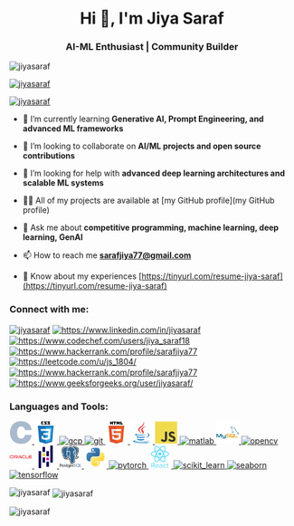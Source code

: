 <h1 align="center">Hi 👋, I'm Jiya Saraf</h1>
<h3 align="center">AI-ML Enthusiast | Community Builder</h3>

<p align="left"> <img src="https://komarev.com/ghpvc/?username=jiyasaraf&label=Profile%20views&color=0e75b6&style=flat" alt="jiyasaraf" /> </p>

<p align="left"> <a href="https://github.com/ryo-ma/github-profile-trophy"><img src="https://github-profile-trophy.vercel.app/?username=jiyasaraf" alt="jiyasaraf" /></a> </p>

<p align="left"> <a href="https://twitter.com/jiyasaraf" target="blank"><img src="https://img.shields.io/twitter/follow/jiyasaraf?logo=twitter&style=for-the-badge" alt="jiyasaraf" /></a> </p>

- 🌱 I’m currently learning **Generative AI, Prompt Engineering, and advanced ML frameworks**

- 👯 I’m looking to collaborate on **AI/ML projects and open source contributions**

- 🤝 I’m looking for help with **advanced deep learning architectures and scalable ML systems**

- 👨‍💻 All of my projects are available at [my GitHub profile](my GitHub profile)

- 💬 Ask me about **competitive programming, machine learning, deep learning, GenAI**

- 📫 How to reach me **sarafjiya77@gmail.com**

- 📄 Know about my experiences [https://tinyurl.com/resume-jiya-saraf](https://tinyurl.com/resume-jiya-saraf)

<h3 align="left">Connect with me:</h3>
<p align="left">
<a href="https://twitter.com/jiyasaraf" target="blank"><img align="center" src="https://raw.githubusercontent.com/rahuldkjain/github-profile-readme-generator/master/src/images/icons/Social/twitter.svg" alt="jiyasaraf" height="30" width="40" /></a>
<a href="https://linkedin.com/in/https://www.linkedin.com/in/jiyasaraf" target="blank"><img align="center" src="https://raw.githubusercontent.com/rahuldkjain/github-profile-readme-generator/master/src/images/icons/Social/linked-in-alt.svg" alt="https://www.linkedin.com/in/jiyasaraf" height="30" width="40" /></a>
<a href="https://www.codechef.com/users/https://www.codechef.com/users/jiya_saraf18" target="blank"><img align="center" src="https://cdn.jsdelivr.net/npm/simple-icons@3.1.0/icons/codechef.svg" alt="https://www.codechef.com/users/jiya_saraf18" height="30" width="40" /></a>
<a href="https://www.hackerrank.com/https://www.hackerrank.com/profile/sarafjiya77" target="blank"><img align="center" src="https://raw.githubusercontent.com/rahuldkjain/github-profile-readme-generator/master/src/images/icons/Social/hackerrank.svg" alt="https://www.hackerrank.com/profile/sarafjiya77" height="30" width="40" /></a>
<a href="https://www.leetcode.com/https://leetcode.com/u/js_1804/" target="blank"><img align="center" src="https://raw.githubusercontent.com/rahuldkjain/github-profile-readme-generator/master/src/images/icons/Social/leet-code.svg" alt="https://leetcode.com/u/js_1804/" height="30" width="40" /></a>
<a href="https://www.hackerearth.com/https://www.hackerrank.com/profile/sarafjiya77" target="blank"><img align="center" src="https://raw.githubusercontent.com/rahuldkjain/github-profile-readme-generator/master/src/images/icons/Social/hackerearth.svg" alt="https://www.hackerrank.com/profile/sarafjiya77" height="30" width="40" /></a>
<a href="https://auth.geeksforgeeks.org/user/https://www.geeksforgeeks.org/user/jiyasaraf/" target="blank"><img align="center" src="https://raw.githubusercontent.com/rahuldkjain/github-profile-readme-generator/master/src/images/icons/Social/geeks-for-geeks.svg" alt="https://www.geeksforgeeks.org/user/jiyasaraf/" height="30" width="40" /></a>
</p>

<h3 align="left">Languages and Tools:</h3>
<p align="left"> <a href="https://www.cprogramming.com/" target="_blank" rel="noreferrer"> <img src="https://raw.githubusercontent.com/devicons/devicon/master/icons/c/c-original.svg" alt="c" width="40" height="40"/> </a> <a href="https://www.w3schools.com/css/" target="_blank" rel="noreferrer"> <img src="https://raw.githubusercontent.com/devicons/devicon/master/icons/css3/css3-original-wordmark.svg" alt="css3" width="40" height="40"/> </a> <a href="https://cloud.google.com" target="_blank" rel="noreferrer"> <img src="https://www.vectorlogo.zone/logos/google_cloud/google_cloud-icon.svg" alt="gcp" width="40" height="40"/> </a> <a href="https://git-scm.com/" target="_blank" rel="noreferrer"> <img src="https://www.vectorlogo.zone/logos/git-scm/git-scm-icon.svg" alt="git" width="40" height="40"/> </a> <a href="https://www.w3.org/html/" target="_blank" rel="noreferrer"> <img src="https://raw.githubusercontent.com/devicons/devicon/master/icons/html5/html5-original-wordmark.svg" alt="html5" width="40" height="40"/> </a> <a href="https://www.java.com" target="_blank" rel="noreferrer"> <img src="https://raw.githubusercontent.com/devicons/devicon/master/icons/java/java-original.svg" alt="java" width="40" height="40"/> </a> <a href="https://developer.mozilla.org/en-US/docs/Web/JavaScript" target="_blank" rel="noreferrer"> <img src="https://raw.githubusercontent.com/devicons/devicon/master/icons/javascript/javascript-original.svg" alt="javascript" width="40" height="40"/> </a> <a href="https://www.mathworks.com/" target="_blank" rel="noreferrer"> <img src="https://upload.wikimedia.org/wikipedia/commons/2/21/Matlab_Logo.png" alt="matlab" width="40" height="40"/> </a> <a href="https://www.mysql.com/" target="_blank" rel="noreferrer"> <img src="https://raw.githubusercontent.com/devicons/devicon/master/icons/mysql/mysql-original-wordmark.svg" alt="mysql" width="40" height="40"/> </a> <a href="https://opencv.org/" target="_blank" rel="noreferrer"> <img src="https://www.vectorlogo.zone/logos/opencv/opencv-icon.svg" alt="opencv" width="40" height="40"/> </a> <a href="https://www.oracle.com/" target="_blank" rel="noreferrer"> <img src="https://raw.githubusercontent.com/devicons/devicon/master/icons/oracle/oracle-original.svg" alt="oracle" width="40" height="40"/> </a> <a href="https://pandas.pydata.org/" target="_blank" rel="noreferrer"> <img src="https://raw.githubusercontent.com/devicons/devicon/2ae2a900d2f041da66e950e4d48052658d850630/icons/pandas/pandas-original.svg" alt="pandas" width="40" height="40"/> </a> <a href="https://www.postgresql.org" target="_blank" rel="noreferrer"> <img src="https://raw.githubusercontent.com/devicons/devicon/master/icons/postgresql/postgresql-original-wordmark.svg" alt="postgresql" width="40" height="40"/> </a> <a href="https://www.python.org" target="_blank" rel="noreferrer"> <img src="https://raw.githubusercontent.com/devicons/devicon/master/icons/python/python-original.svg" alt="python" width="40" height="40"/> </a> <a href="https://pytorch.org/" target="_blank" rel="noreferrer"> <img src="https://www.vectorlogo.zone/logos/pytorch/pytorch-icon.svg" alt="pytorch" width="40" height="40"/> </a> <a href="https://reactjs.org/" target="_blank" rel="noreferrer"> <img src="https://raw.githubusercontent.com/devicons/devicon/master/icons/react/react-original-wordmark.svg" alt="react" width="40" height="40"/> </a> <a href="https://scikit-learn.org/" target="_blank" rel="noreferrer"> <img src="https://upload.wikimedia.org/wikipedia/commons/0/05/Scikit_learn_logo_small.svg" alt="scikit_learn" width="40" height="40"/> </a> <a href="https://seaborn.pydata.org/" target="_blank" rel="noreferrer"> <img src="https://seaborn.pydata.org/_images/logo-mark-lightbg.svg" alt="seaborn" width="40" height="40"/> </a> <a href="https://www.tensorflow.org" target="_blank" rel="noreferrer"> <img src="https://www.vectorlogo.zone/logos/tensorflow/tensorflow-icon.svg" alt="tensorflow" width="40" height="40"/> </a> </p>

<p><img align="left" src="https://github-readme-stats.vercel.app/api/top-langs?username=jiyasaraf&show_icons=true&locale=en&layout=compact" alt="jiyasaraf" /></p>

<p>&nbsp;<img align="center" src="https://github-readme-stats.vercel.app/api?username=jiyasaraf&show_icons=true&locale=en" alt="jiyasaraf" /></p>

<p><img align="center" src="https://github-readme-streak-stats.herokuapp.com/?user=jiyasaraf&" alt="jiyasaraf" /></p>
